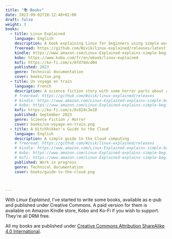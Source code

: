 ```yaml
---
title: "📚 Books"
date: 2023-09-02T18:12:48+02:00
draft: false
weight: 3
books:
  - title: Linux Explained
    language: English
    description: A book explaining Linux for beginners using simple words
    freeread: https://github.com/Wivik/linux-explained/releases/latest
    kindle: https://www.amazon.com/Linux-Explained-explains-simple-beginners-ebook/dp/B0CBY2V6QC
    kobo: https://www.kobo.com/fr/en/ebook/linux-explained
    kofi: https://ko-fi.com/s/8fd70dcd04
    published: 2023
    genre: Technical documentation
    cover: books/tux.png
  - title: Un voyage en train
    language: French
    description: A science fiction story with some horror parts about a student traveling in a highly advanced train in a strange world
    # freeread: https://github.com/Wivik/linux-explained/releases
    # kindle: https://www.amazon.com/Linux-Explained-explains-simple-beginners-ebook/dp/B0CBY2V6QC
    # kobo: https://www.amazon.com/Linux-Explained-explains-simple-beginners-ebook/dp/B0CBY2V6QC
    kofi: https://ko-fi.com/s/8c024c3e10
    published: September 2023
    genre: Science Fiction / Horror
    cover: books/un-voyage-en-train.png
  - title: A Hitchhikker's Guide to the Cloud
    language: English
    description: A simple guide to the Cloud computing
    # freeread: https://github.com/Wivik/linux-explained/releases
    # kindle: https://www.amazon.com/Linux-Explained-explains-simple-beginners-ebook/dp/B0CBY2V6QC
    # kobo: https://www.amazon.com/Linux-Explained-explains-simple-beginners-ebook/dp/B0CBY2V6QC
    # kofi: https://www.amazon.com/Linux-Explained-explains-simple-beginners-ebook/dp/B0CBY2V6QC
    published: Work in progress
    genre: Technical documentation
    cover: books/guide-to-the-cloud.png



---
```


With *Linux Explained*, I've started to write some books, available as e-pub and published under Creative Commons. A paid version for them is available on Amazon Kindle store, Kobo and Ko-Fi if you wish to support. They're all DRM free.

All my books are published under [Creative Commons Attribution ShareAlike 4.0 International](http://creativecommons.org/licenses/by-sa/4.0/).

